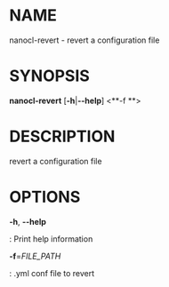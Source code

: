 NAME
====

nanocl-revert - revert a configuration file

SYNOPSIS
========

**nanocl-revert** \[**-h**\|**\--help**\] \<**-f **\>

DESCRIPTION
===========

revert a configuration file

OPTIONS
=======

**-h**, **\--help**

:   Print help information

**-f**=*FILE\_PATH*

:   .yml conf file to revert
